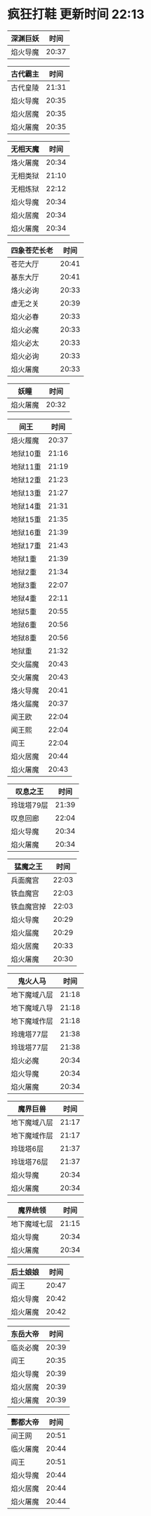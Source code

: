 # 疯狂打鞋 更新时间 22:13

| 深渊巨妖   | 时间    |
|--------|-------|
| 焰火导魔 | 20:37 |

| 古代霸主   | 时间    |
|--------|-------|
| 古代皇陵 | 21:31 |
| 焰火导魔 | 20:35 |
| 焰火居魔 | 20:35 |
| 焰火屠魔 | 20:35 |

| 无相天魔   | 时间    |
|--------|-------|
| 烙火屠魔 | 20:34 |
| 无相类狱 | 21:10 |
| 无相炼狱 | 22:12 |
| 焰火导魔 | 20:34 |
| 焰火居魔 | 20:34 |
| 焰火屠魔 | 20:34 |

| 四象苍茫长老   | 时间    |
|--------|-------|
| 苍茫大厅 | 20:41 |
| 基东大厅 | 20:41 |
| 烙火必询 | 20:33 |
| 虚无之关 | 20:39 |
| 焰火必春 | 20:33 |
| 焰火必魔 | 20:33 |
| 焰火必太 | 20:33 |
| 焰火必询 | 20:33 |
| 焰火屠魔 | 20:33 |

| 妖瞳   | 时间    |
|--------|-------|
| 焰火屠魔 | 20:32 |

| 间王   | 时间    |
|--------|-------|
| 焙火履魔 | 20:37 |
| 地狱10重 | 21:16 |
| 地狱11重 | 21:19 |
| 地狱12重 | 21:23 |
| 地狱13重 | 21:27 |
| 地狱14重 | 21:31 |
| 地狱15重 | 21:35 |
| 地狱16重 | 21:39 |
| 地狱17重 | 21:43 |
| 地狱1重 | 21:39 |
| 地狱2重 | 21:34 |
| 地狱3重 | 22:07 |
| 地狱4重 | 22:11 |
| 地狱5重 | 20:55 |
| 地狱6重 | 20:56 |
| 地狱8重 | 20:56 |
| 地狱重 | 21:32 |
| 交火届魔 | 20:43 |
| 交火屠魔 | 20:43 |
| 烙火导魔 | 20:41 |
| 烙火届魔 | 20:37 |
| 闻王欧 | 22:04 |
| 闻王熙 | 22:04 |
| 阎王 | 22:04 |
| 焰火居魔 | 20:44 |
| 焰火屠魔 | 20:43 |

| 叹息之王   | 时间    |
|--------|-------|
| 玲珑塔79层 | 21:39 |
| 叹息回廊 | 22:04 |
| 焰火导魔 | 20:34 |
| 焰火屠魔 | 20:34 |

| 猛魔之王   | 时间    |
|--------|-------|
| 兵面魔宫 | 22:03 |
| 铁血魔宫 | 22:03 |
| 铁血魔宫掉 | 22:03 |
| 焰火导魔 | 20:29 |
| 焰火届魔 | 20:29 |
| 焰火居魔 | 20:33 |
| 焰火屠魔 | 20:30 |

| 鬼火人马   | 时间    |
|--------|-------|
| 地下魔域八层 | 21:18 |
| 地下魔域八导 | 21:18 |
| 地下魔域作层 | 21:18 |
| 玲瑰塔77层 | 21:38 |
| 玲珑塔77层 | 21:38 |
| 焰火必魔 | 20:34 |
| 焰火导魔 | 20:34 |
| 焰火屠魔 | 20:34 |

| 魔界巨兽   | 时间    |
|--------|-------|
| 地下魔域八层 | 21:17 |
| 地下魔域作层 | 21:17 |
| 玲珑塔6层 | 21:37 |
| 玲珑塔76层 | 21:37 |
| 焰火导魔 | 20:34 |
| 焰火屠魔 | 20:34 |

| 魔界统领   | 时间    |
|--------|-------|
| 地下魔域七层 | 21:15 |
| 焰火导魔 | 20:34 |
| 焰火屠魔 | 20:34 |

| 后土娘娘   | 时间    |
|--------|-------|
| 阎王 | 20:47 |
| 焰火导魔 | 20:42 |
| 焰火屠魔 | 20:42 |

| 东岳大帝   | 时间    |
|--------|-------|
| 临炎必魔 | 20:39 |
| 阎王 | 20:35 |
| 焰火导魔 | 20:39 |
| 焰火居魔 | 20:39 |
| 焰火屠魔 | 20:39 |

| 酆都大帝   | 时间    |
|--------|-------|
| 间王网 | 20:51 |
| 临火屠魔 | 20:44 |
| 阎王 | 20:51 |
| 焰火导魔 | 20:44 |
| 焰火居魔 | 20:44 |
| 焰火屠魔 | 20:44 |
